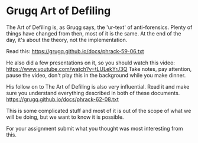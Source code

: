 # Grugq Art of Defiling
The Art of Defiling is, as Gruqg says, the 'ur-text' of anti-forensics. Plenty of things have changed from then, most of it is the same. At the end of the day, it's about the theory, not the implementation.

Read this: <https://grugq.github.io/docs/phrack-59-06.txt>

He also did a few presentations on it, so you should watch this video: <https://www.youtube.com/watch?v=tLULekYrJ3Q> Take notes, pay attention, pause the video, don't play this in the background while you make dinner.

His follow on to The Art of Defiling is also very influential. Read it and make sure you understand everything described in both of these documents. <https://grugq.github.io/docs/phrack-62-08.txt>

This is some complicated stuff and most of it is out of the scope of what we will be doing, but we want to know it is possible.

For your assignment submit what you thought was most interesting from this. 